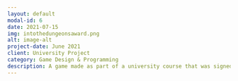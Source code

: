```yaml
---
layout: default
modal-id: 6
date: 2021-07-15
img: intothedungeonsaward.png
alt: image-alt
project-date: June 2021
client: University Project
category: Game Design & Programming
description: A game made as part of a university course that was signed up for the Gotland Game Conference. We ended up winning the Innovation Award and placed 4th Best in Show.
---
```

